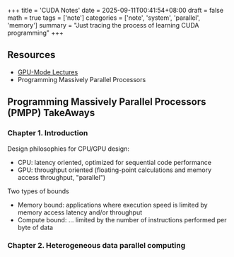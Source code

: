 +++
title = 'CUDA Notes'
date = 2025-09-11T00:41:54+08:00
draft = false
math = true
tags = ['note']
categories = ['note', 'system', 'parallel', 'memory']
summary = "Just tracing the process of learning CUDA programming"
+++

## Resources

- [GPU-Mode Lectures](https://github.com/gpu-mode/lectures)
- Programming Massively Parallel Processors

## Programming Massively Parallel Processors (PMPP) TakeAways

### Chapter 1. Introduction

Design philosophies for CPU/GPU design:

- CPU: latency oriented, optimized for sequential code performance
- GPU: throughput oriented (floating-point calculations and memory access throughput, "parallel")

Two types of bounds

- Memory bound: applications where execution speed is limited by memory access latency and/or throughput
- Compute bound: ... limited by the number of instructions performed per byte of data

### Chapter 2. Heterogeneous data parallel computing